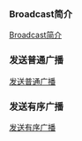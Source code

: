 ### Broadcast简介
[Broadcast简介](https://github.com/ningbaoqi/BroadcastReceiver/blob/master/README-profile.md)
### 发送普通广播
[发送普通广播](https://github.com/ningbaoqi/BroadcastReceiver/commit/25581b3f1102a5363812482a759738d3ccefb6b9)
### 发送有序广播
[发送有序广播](https://github.com/ningbaoqi/BroadcastReceiver/commit/25581b3f1102a5363812482a759738d3ccefb6b9)